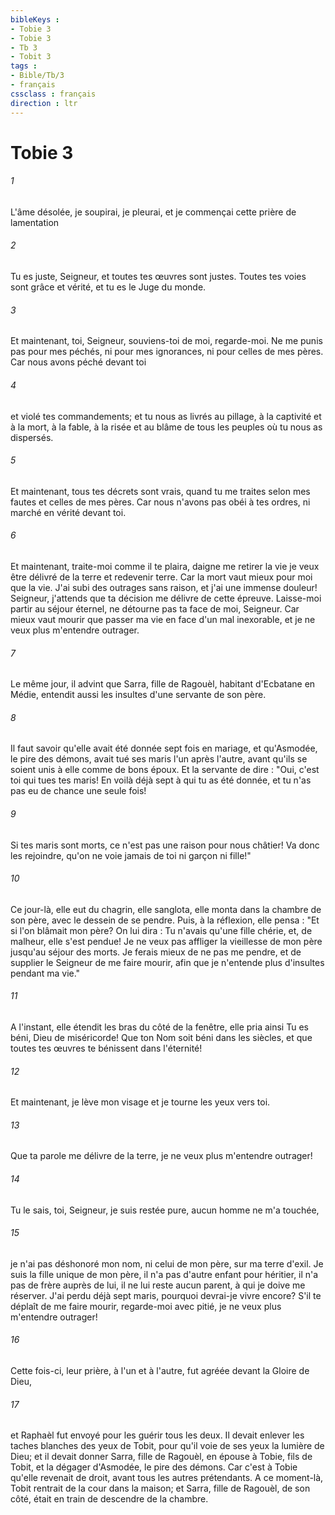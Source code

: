 ```yaml
---
bibleKeys : 
- Tobie 3
- Tobie 3
- Tb 3
- Tobit 3
tags : 
- Bible/Tb/3
- français
cssclass : français
direction : ltr
---
```


# Tobie 3

###### 1
L'âme désolée, je soupirai, je pleurai, et je commençai cette prière de lamentation
###### 2
Tu es juste, Seigneur, et toutes tes œuvres sont justes. Toutes tes voies sont grâce et vérité, et tu es le Juge du monde.
###### 3
Et maintenant, toi, Seigneur, souviens-toi de moi, regarde-moi. Ne me punis pas pour mes péchés, ni pour mes ignorances, ni pour celles de mes pères. Car nous avons péché devant toi
###### 4
et violé tes commandements; et tu nous as livrés au pillage, à la captivité et à la mort, à la fable, à la risée et au blâme de tous les peuples où tu nous as dispersés.
###### 5
Et maintenant, tous tes décrets sont vrais, quand tu me traites selon mes fautes et celles de mes pères. Car nous n'avons pas obéi à tes ordres, ni marché en vérité devant toi.
###### 6
Et maintenant, traite-moi comme il te plaira, daigne me retirer la vie je veux être délivré de la terre et redevenir terre. Car la mort vaut mieux pour moi que la vie. J'ai subi des outrages sans raison, et j'ai une immense douleur! Seigneur, j'attends que ta décision me délivre de cette épreuve. Laisse-moi partir au séjour éternel, ne détourne pas ta face de moi, Seigneur. Car mieux vaut mourir que passer ma vie en face d'un mal inexorable, et je ne veux plus m'entendre outrager.
###### 7
Le même jour, il advint que Sarra, fille de Ragouèl, habitant d'Ecbatane en Médie, entendit aussi les insultes d'une servante de son père.
###### 8
Il faut savoir qu'elle avait été donnée sept fois en mariage, et qu'Asmodée, le pire des démons, avait tué ses maris l'un après l'autre, avant qu'ils se soient unis à elle comme de bons époux. Et la servante de dire : "Oui, c'est toi qui tues tes maris! En voilà déjà sept à qui tu as été donnée, et tu n'as pas eu de chance une seule fois!
###### 9
Si tes maris sont morts, ce n'est pas une raison pour nous châtier! Va donc les rejoindre, qu'on ne voie jamais de toi ni garçon ni fille!"
###### 10
Ce jour-là, elle eut du chagrin, elle sanglota, elle monta dans la chambre de son père, avec le dessein de se pendre. Puis, à la réflexion, elle pensa : "Et si l'on blâmait mon père? On lui dira : Tu n'avais qu'une fille chérie, et, de malheur, elle s'est pendue! Je ne veux pas affliger la vieillesse de mon père jusqu'au séjour des morts. Je ferais mieux de ne pas me pendre, et de supplier le Seigneur de me faire mourir, afin que je n'entende plus d'insultes pendant ma vie."
###### 11
A l'instant, elle étendit les bras du côté de la fenêtre, elle pria ainsi Tu es béni, Dieu de miséricorde! Que ton Nom soit béni dans les siècles, et que toutes tes œuvres te bénissent dans l'éternité!
###### 12
Et maintenant, je lève mon visage et je tourne les yeux vers toi.
###### 13
Que ta parole me délivre de la terre, je ne veux plus m'entendre outrager!
###### 14
Tu le sais, toi, Seigneur, je suis restée pure, aucun homme ne m'a touchée,
###### 15
je n'ai pas déshonoré mon nom, ni celui de mon père, sur ma terre d'exil. Je suis la fille unique de mon père, il n'a pas d'autre enfant pour héritier, il n'a pas de frère auprès de lui, il ne lui reste aucun parent, à qui je doive me réserver. J'ai perdu déjà sept maris, pourquoi devrai-je vivre encore? S'il te déplaît de me faire mourir, regarde-moi avec pitié, je ne veux plus m'entendre outrager!
###### 16
Cette fois-ci, leur prière, à l'un et à l'autre, fut agréée devant la Gloire de Dieu,
###### 17
et Raphaèl fut envoyé pour les guérir tous les deux. Il devait enlever les taches blanches des yeux de Tobit, pour qu'il voie de ses yeux la lumière de Dieu; et il devait donner Sarra, fille de Ragouèl, en épouse à Tobie, fils de Tobit, et la dégager d'Asmodée, le pire des démons. Car c'est à Tobie qu'elle revenait de droit, avant tous les autres prétendants. A ce moment-là, Tobit rentrait de la cour dans la maison; et Sarra, fille de Ragouèl, de son côté, était en train de descendre de la chambre.
